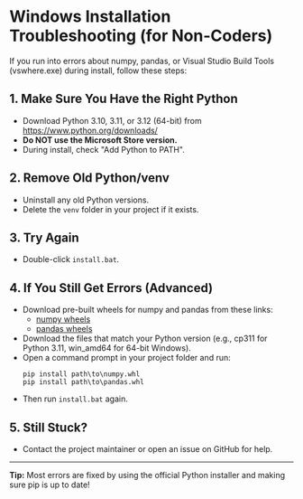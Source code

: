 # Windows Installation Troubleshooting (for Non-Coders)

If you run into errors about numpy, pandas, or Visual Studio Build Tools (vswhere.exe) during install, follow these steps:

## 1. Make Sure You Have the Right Python
- Download Python 3.10, 3.11, or 3.12 (64-bit) from https://www.python.org/downloads/
- **Do NOT use the Microsoft Store version.**
- During install, check "Add Python to PATH".

## 2. Remove Old Python/venv
- Uninstall any old Python versions.
- Delete the `venv` folder in your project if it exists.

## 3. Try Again
- Double-click `install.bat`.

## 4. If You Still Get Errors (Advanced)
- Download pre-built wheels for numpy and pandas from these links:
    - [numpy wheels](https://pypi.org/project/numpy/#files)
    - [pandas wheels](https://pypi.org/project/pandas/#files)
- Download the files that match your Python version (e.g., cp311 for Python 3.11, win_amd64 for 64-bit Windows).
- Open a command prompt in your project folder and run:
    ```
    pip install path\to\numpy.whl
    pip install path\to\pandas.whl
    ```
- Then run `install.bat` again.

## 5. Still Stuck?
- Contact the project maintainer or open an issue on GitHub for help.

---

**Tip:** Most errors are fixed by using the official Python installer and making sure pip is up to date!
